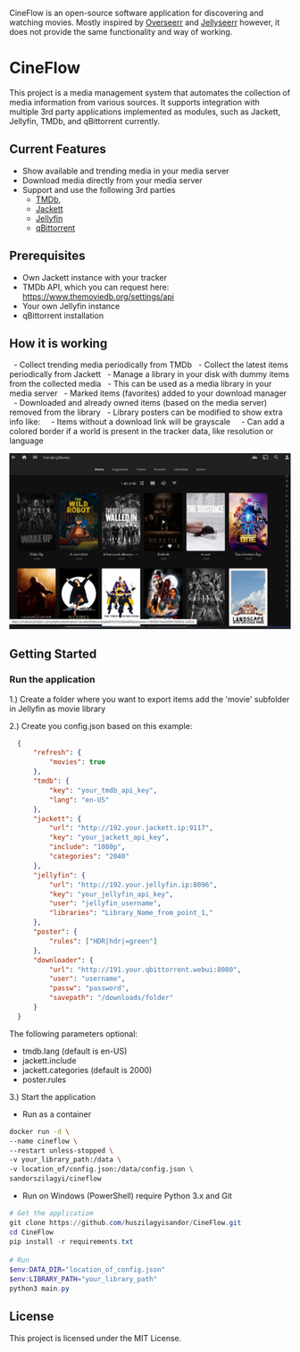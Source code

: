 CineFlow is an open-source software application for discovering and watching movies. Mostly inspired by [Overseerr](https://overseerr.dev) and [Jellyseerr](https://docs.jellyseerr.dev) however, it does not provide the same functionality and way of working.

# CineFlow

This project is a media management system that automates the collection of media information from various sources. It supports integration with multiple 3rd party applications implemented as modules, such as Jackett, Jellyfin, TMDb, and qBittorrent currently.

## Current Features

- Show available and trending media in your media server
- Download media directly from your media server
- Support and use the following 3rd parties
  - [TMDb](https://www.themoviedb.org),
  - [Jackett](https://github.com/Jackett/Jackett)
  - [Jellyfin](https://jellyfin.org)
  - [qBittorrent](https://www.qbittorrent.org)

## Prerequisites

- Own Jackett instance with your tracker
- TMDb API, which you can request here: https://www.themoviedb.org/settings/api
- Your own Jellyfin instance
- qBittorrent installation

## How it is working

  - Collect trending media periodically from TMDb
  - Collect the latest items periodically from Jackett
  - Manage a library in your disk with dummy items from the collected media
  - This can be used as a media library in your media server
  - Marked items (favorites) added to your download manager
  - Downloaded and already owned items (based on the media server) removed from the library
  - Library posters can be modified to show extra info like:
    - Items without a download link will be grayscale
    - Can add a colored border if a world is present in the tracker data, like resolution or language


![Jellyfin screenshot](docs/jellyfin_screen_1.png)

## Getting Started

### Run the application

1.) Create a folder where you want to export items add the 'movie' subfolder in Jellyfin as movie library

2.) Create you config.json based on this example:
  ```json
    {
        "refresh": {
            "movies": true
        },
        "tmdb": {
            "key": "your_tmdb_api_key",
            "lang": "en-US"
        },
        "jackett": {
            "url": "http://192.your.jackett.ip:9117",
            "key": "your_jackett_api_key",
            "include": "1080p",
            "categories": "2040"
        },
        "jellyfin": {
            "url": "http://192.your.jellyfin.ip:8096",
            "key": "your_jellyfin_api_key",
            "user": "jellyfin_username",
            "libraries": "Library_Name_from_point_1,"
        },
        "poster": {
            "rules": ["HDR|hdr|=green"]
        },
        "downloader": {
            "url": "http://191.your.qbittorrent.webui:8080",
            "user": "username",
            "passw": "password",
            "savepath": "/downloads/folder"
        }
    }
  ```

The following parameters optional:
- tmdb.lang (default is en-US)
- jackett.include
- jackett.categories (default is 2000)
- poster.rules

3.) Start the application

- Run as a container
```sh
docker run -d \
--name cineflow \
--restart unless-stopped \
-v your_library_path:/data \
-v location_of/config.json:/data/config.json \
sandorszilagyi/cineflow
```

- Run on Windows (PowerShell) require Python 3.x and Git
```PowerShell
# Get the applicatiom
git clone https://github.com/huszilagyisandor/CineFlow.git
cd CineFlow
pip install -r requirements.txt

# Run
$env:DATA_DIR="location_of_config.json"
$env:LIBRARY_PATH="your_library_path"
python3 main.py
```

## License

This project is licensed under the MIT License.